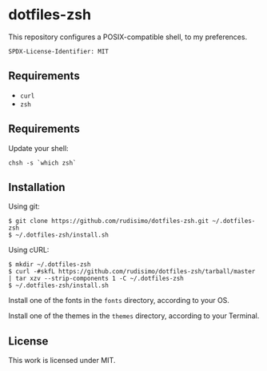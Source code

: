 # dotfiles-zsh

This repository configures a POSIX-compatible shell, to my preferences.

`SPDX-License-Identifier: MIT`

## Requirements

- `curl`
- `zsh`

## Requirements

Update your shell:

    chsh -s `which zsh`

## Installation

Using git:

    $ git clone https://github.com/rudisimo/dotfiles-zsh.git ~/.dotfiles-zsh
    $ ~/.dotfiles-zsh/install.sh

Using cURL:

    $ mkdir ~/.dotfiles-zsh
    $ curl -#skfL https://github.com/rudisimo/dotfiles-zsh/tarball/master | tar xzv --strip-components 1 -C ~/.dotfiles-zsh
    $ ~/.dotfiles-zsh/install.sh

Install one of the fonts in the `fonts` directory, according to your OS.

Install one of the themes in the `themes` directory, according to your Terminal.

## License

This work is licensed under MIT.